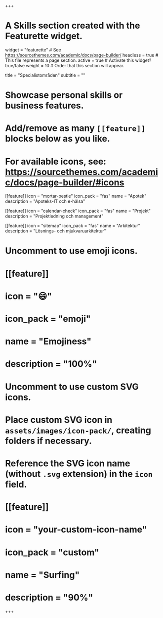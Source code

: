 +++
# A Skills section created with the Featurette widget.
widget = "featurette"  # See https://sourcethemes.com/academic/docs/page-builder/
headless = true  # This file represents a page section.
active = true  # Activate this widget? true/false
weight = 10  # Order that this section will appear.

title = "Specialistområden"
subtitle = ""

# Showcase personal skills or business features.
# 
# Add/remove as many `[[feature]]` blocks below as you like.
# 
# For available icons, see: https://sourcethemes.com/academic/docs/page-builder/#icons

[[feature]]
  icon = "mortar-pestle"
  icon_pack = "fas"
  name = "Apotek"
  description = "Apoteks-IT och e-hälsa"
  
[[feature]]
  icon = "calendar-check"
  icon_pack = "fas"
  name = "Projekt"
  description = "Projektledning och management"  
  
[[feature]]
  icon = "sitemap"
  icon_pack = "fas"
  name = "Arkitektur"
  description = "Lösnings- och mjukvaruarkitektur"

# Uncomment to use emoji icons.
# [[feature]]
#  icon = ":smile:"
#  icon_pack = "emoji"
#  name = "Emojiness"
#  description = "100%"  

# Uncomment to use custom SVG icons.
# Place custom SVG icon in `assets/images/icon-pack/`, creating folders if necessary.
# Reference the SVG icon name (without `.svg` extension) in the `icon` field.
# [[feature]]
#  icon = "your-custom-icon-name"
#  icon_pack = "custom"
#  name = "Surfing"
#  description = "90%"

+++
